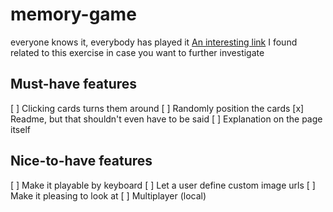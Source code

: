 # memory-game
everyone knows it, everybody has played it
[An interesting link](https://www.youtube.com/watch?v=dQw4w9WgXcQ) I found related to this exercise in case you want to further investigate


## Must-have features
[ ] Clicking cards turns them around
[ ] Randomly position the cards
[x] Readme, but that shouldn't even have to be said
[ ] Explanation on the page itself
## Nice-to-have features
[ ] Make it playable by keyboard
[ ] Let a user define custom image urls
[ ] Make it pleasing to look at
[ ] Multiplayer (local)
